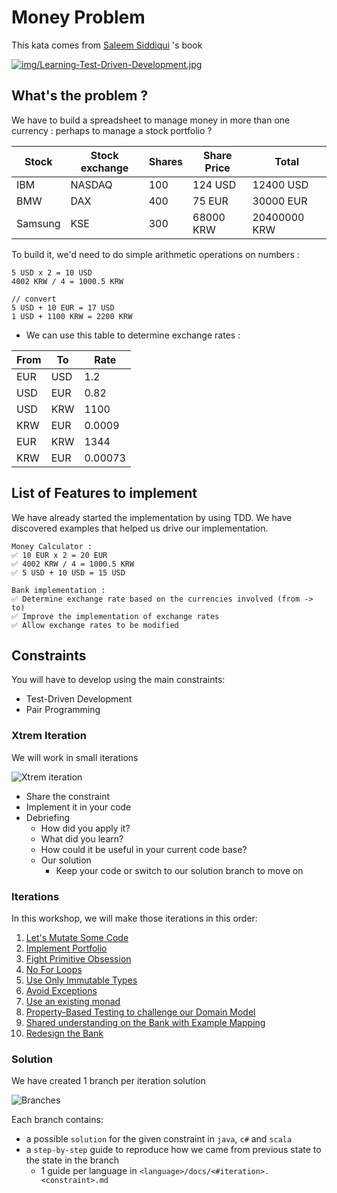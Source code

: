 # Money Problem
This kata comes from [Saleem Siddiqui](https://www.linkedin.com/in/ssiddiqui/) 's book

[![img/Learning-Test-Driven-Development.jpg](img/Learning-Test-Driven-Development.jpg)](https://www.oreilly.com/library/view/learning-test-driven-development/9781098106461/)

## What's the problem ?
We have  to build a spreadsheet to manage money in more than one currency : perhaps to manage a stock portfolio ?

| Stock | Stock exchange | Shares | Share Price | Total |
|---|---|---|---|---|
| IBM | NASDAQ | 100 | 124 USD | 12400 USD |
| BMW | DAX | 400 | 75 EUR | 30000 EUR |
| Samsung | KSE | 300 | 68000 KRW | 20400000 KRW |

To build it, we'd need to do simple arithmetic operations on numbers :

```text
5 USD x 2 = 10 USD
4002 KRW / 4 = 1000.5 KRW

// convert
5 USD + 10 EUR = 17 USD
1 USD + 1100 KRW = 2200 KRW
```

* We can use this table to determine exchange rates :

| From | To   | Rate    |
|------|------|---------|
| EUR  | USD  | 1.2     |
| USD  | EUR  | 0.82    |
| USD  | KRW  | 1100    |
| KRW  | EUR  | 0.0009  |
| EUR  | KRW  | 1344    |
| KRW  | EUR  | 0.00073 |

## List of Features to implement
We have already started the implementation by using TDD. We have discovered examples that helped us drive our implementation.

```text
Money Calculator :
✅ 10 EUR x 2 = 20 EUR
✅ 4002 KRW / 4 = 1000.5 KRW
✅ 5 USD + 10 USD = 15 USD

Bank implementation :
✅ Determine exchange rate based on the currencies involved (from -> to)
✅ Improve the implementation of exchange rates
✅ Allow exchange rates to be modified
```

## Constraints
You will have to develop using the main constraints:

- Test-Driven Development
- Pair Programming

### Xtrem Iteration
We will work in small iterations

![Xtrem iteration](img/xtrem-tdd.png)

- Share the constraint
- Implement it in your code
- Debriefing
	- How did you apply it?
	- What did you learn?
	- How could it be useful in your current code base?
	- Our solution
		- Keep your code or switch to our solution branch to move on

### Iterations
In this workshop, we will make those iterations in this order:

1. [Let's Mutate Some Code](facilitation/1.mutation-testing.md)
2. [Implement Portfolio](facilitation/2.portfolio.md)
3. [Fight Primitive Obsession](facilitation/3.no-primitive-types.md)
4. [No For Loops](facilitation/4.no-for-loops.md)
5. [Use Only Immutable Types](facilitation/5.only-immutable-types.md)
6. [Avoid Exceptions](facilitation/6.no-exception-authorized.md)
7. [Use an existing monad](facilitation/7.use-existing-monad.md)
8. [Property-Based Testing to challenge our Domain Model](facilitation/8.bank-properties.md)
9. [Shared understanding on the Bank with Example Mapping](facilitation/9.bank-example-mapping.md)
10. [Redesign the Bank](facilitation/10.redesign-bank.md)

### Solution
We have created 1 branch per iteration solution

![Branches](img/branches.png)

Each branch contains:
- a possible `solution` for the given constraint in `java`, `c#` and `scala`
- a `step-by-step` guide to reproduce how we came from previous state to the state in the branch
  - 1 guide per language in `<language>/docs/<#iteration>.<constraint>.md`
